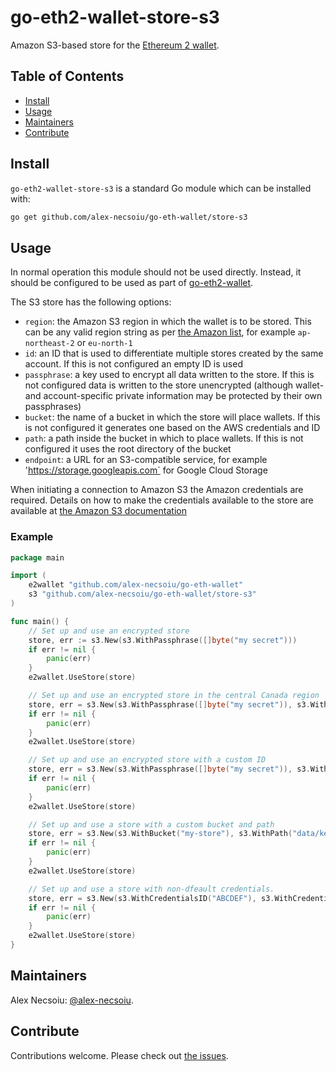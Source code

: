 # go-eth2-wallet-store-s3


Amazon S3-based store for the [Ethereum 2 wallet](https://github.com/alex-necsoiu/go-eth-wallet).


## Table of Contents

- [Install](#install)
- [Usage](#usage)
- [Maintainers](#maintainers)
- [Contribute](#contribute)


## Install

`go-eth2-wallet-store-s3` is a standard Go module which can be installed with:

```sh
go get github.com/alex-necsoiu/go-eth-wallet/store-s3
```

## Usage

In normal operation this module should not be used directly.  Instead, it should be configured to be used as part of [go-eth2-wallet](https://github.com/alex-necsoiu/go-eth-wallet).

The S3 store has the following options:

  - `region`: the Amazon S3 region in which the wallet is to be stored.  This can be any valid region string as per [the Amazon list](https://docs.aws.amazon.com/general/latest/gr/rande.html#apigateway_region), for example `ap-northeast-2` or `eu-north-1`
  - `id`: an ID that is used to differentiate multiple stores created by the same account.  If this is not configured an empty ID is used
  - `passphrase`: a key used to encrypt all data written to the store.  If this is not configured data is written to the store unencrypted (although wallet- and account-specific private information may be protected by their own passphrases)
  - `bucket`: the name of a bucket in which the store will place wallets.  If this is not configured it generates one based on the AWS credentials and ID
  - `path`: a path inside the bucket in which to place wallets.  If this is not configured it uses the root directory of the bucket
  - `endpoint`: a URL for an S3-compatible service, for example 'https://storage.googleapis.com` for Google Cloud Storage

When initiating a connection to Amazon S3 the Amazon credentials are required.  Details on how to make the credentials available to the store are available at [the Amazon S3 documentation](https://docs.aws.amazon.com/sdk-for-go/v1/developer-guide/configuring-sdk.html#shared-credentials-file)

### Example

```go
package main

import (
	e2wallet "github.com/alex-necsoiu/go-eth-wallet"
	s3 "github.com/alex-necsoiu/go-eth-wallet/store-s3"
)

func main() {
    // Set up and use an encrypted store
    store, err := s3.New(s3.WithPassphrase([]byte("my secret")))
    if err != nil {
        panic(err)
    }
    e2wallet.UseStore(store)

    // Set up and use an encrypted store in the central Canada region
    store, err = s3.New(s3.WithPassphrase([]byte("my secret")), s3.WithRegion("ca-central-1"))
    if err != nil {
        panic(err)
    }
    e2wallet.UseStore(store)

    // Set up and use an encrypted store with a custom ID
    store, err = s3.New(s3.WithPassphrase([]byte("my secret")), s3.WithID([]byte("store 2")))
    if err != nil {
        panic(err)
    }
    e2wallet.UseStore(store)

    // Set up and use a store with a custom bucket and path
    store, err = s3.New(s3.WithBucket("my-store"), s3.WithPath("data/keystore"))
    if err != nil {
        panic(err)
    }
    e2wallet.UseStore(store)

    // Set up and use a store with non-dfeault credentials.
    store, err = s3.New(s3.WithCredentialsID("ABCDEF"), s3.WithCredentialsSecret("XXXXXXXXXXXX"))
    if err != nil {
        panic(err)
    }
    e2wallet.UseStore(store)
}
```

## Maintainers

Alex Necsoiu: [@alex-necsoiu](https://github.com/alex-necsoiu).

## Contribute

Contributions welcome. Please check out [the issues](https://github.com/alex-necsoiu/go-eth-wallet/tore-s3/issues).